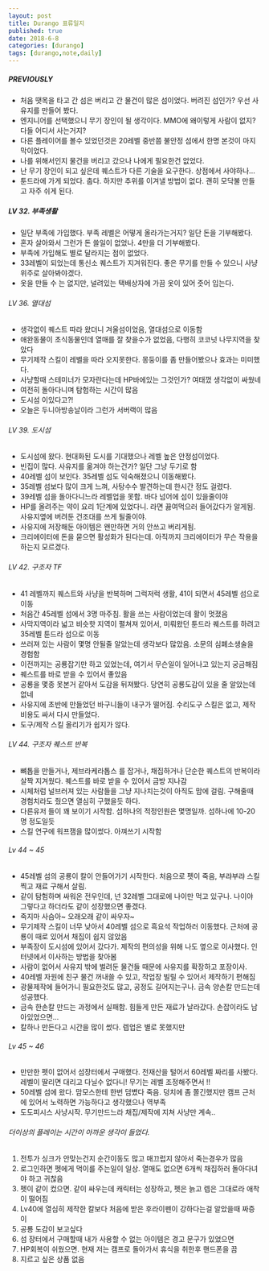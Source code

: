 ```yaml
---
layout: post
title: Durango 표류일지
published: true
date: 2018-6-8
categories: [durango]
tags: [durango,note,daily]
---
```


##### PREVIOUSLY
- 처음 땟목을 타고 간 섬은 버리고 간 물건이 많은 섬이었다. 버려진 섬인가? 우선 사유지를 만들어 봤다.
- 엔지니어를 선택했으니 무기 장인이 될 생각이다. MMO에 왜이렇게 사람이 없지?  다들 어디서 사는거지?
- 다른 플레이어를 볼수 있었던것은 20레벨 중반쯤 불안정 섬에서 한명 본것이 마지막이었다.
- 나를 위해서인지 물건을 버리고 갔으나 나에게 필요한건 없었다.
- 난 무기 장인이 되고 싶은데 퀘스트가 다른 기술을 요구한다. 상점에서 사야하나...
- 툰드라에 가게 되었다. 춥다. 하지만 추위를 이겨낼 방법이 없다. 괜히 모닥불 만들고 자주 쉬게 된다.

##### LV 32. 부족생활
- 일단 부족에 가입했다. 부족 레벨은 어떻게 올라가는거지? 일단 돈을 기부해봤다.
- 혼자 살아와서 그런가 돈 쓸일이 없었나. 4만을 더 기부해봤다.
- 부족에 가입해도 별로 달라지는 점이 없었다.
- 33레벨이 되었는데 통신소 퀘스트가 지겨워진다. 좋은 무기를 만들 수 있으니 사냥위주로 살아봐야겠다.
- 옷을 만들 수 는 없지만, 널려있는 택배상자에 가끔 옷이 있어 줏어 입는다.

###### LV 36. 열대섬
- 생각없이 퀘스트 따라 왔더니 겨울섬이었음, 열대섬으로 이동함
- 애완동물이 초식동물인데 열매를 잘 찾을수가 없었음, 다행히 코코넛 나무지역을 찾았다
- 무기제작 스킬이 레벨을 따라 오지못한다. 몽둥이를 좀 만들어봤으나 효과는 미미했다.
- 사냥할때 스테미너가 모자란다는데 HP바에있는 그것인가? 여태껐 생각없이 싸웠네
- 여전히 돌아다니며 탐험하는 시간이 많음
- 도시섬 이있다고?!
- 오늘은 두니아방송날이라 그런가 서버랙이 많음

###### LV 39. 도시섬
- 도시섬에 왔다. 현대화된 도시를 기대했으나 레벨 높은 안정섬이었다.
- 빈집이 많다. 사유지를 옮겨야 하는건가? 일단 그냥 두기로 함
- 40레벨 섬이 보인다. 35레벨 섬도 익숙해졌으니 이동해봤다.
- 35레벨 섬보다 많이 크게 느껴, 사탕수수 발견하는데 한시간 정도 걸렸다.
- 39레벨 섬을 돌아다니느라 레벨업을 못함. 바다 넘어에 섬이 있을줄이야
- HP를 올려주는 약이 요리 1단계에 있었다니. 라면 끓여먹으러 들어갔다가 알게됨. 사유지옆에 버려둔 건조대를 쓰게 될줄이야.
- 사유지에 저장해둔 아이템은 왠만하면 거의 안쓰고 버리게됨.
- 크리에이터에 돈을 묻으면 활성화가 된다는데. 아직까지 크리에이터가 무슨 작용을 하는지 모르겠다.

###### LV 42. 구조자 TF
- 41 레벨까지 퀘스트와 사냥을 반복하며 그럭저럭 생활, 41이 되면서 45레벨 섬으로 이동
- 처음간 45레벨 섬에서 3명 마주침. 활을 쓰는 사람이었는데 활이 멋졌음
- 사막지역이라 넓고 비슷핫 지역이 펼쳐져 있어서, 미뤄왔던 툰드라 퀘스트를 하려고 35레벨 툰드라 섬으로 이동
- 쓰러져 있는 사람이 몇명 안될줄 알았는데 생각보다 많았음. 소문의 심폐소생술을 경험함
- 이전까지는 공룡잡기만 하고 있었는데, 여기서 무슨일이 일어나고 있는지 궁금해짐
- 퀘스트를 바로 받을 수 있어서 좋았음
- 공룡을 몇종 못본거 같아서 도감을 뒤져봤다. 당연히 공룡도감이 있을 줄 알았는데 없네
- 사유지에 초반에 만들었던 바구니들이 내구가 떨어짐. 수리도구 스킬은 없고, 제작비용도 싸서 다시 만들었다.
- 도구/제작 스킬 올리기가 쉽지가 않다.

###### LV 44. 구조자 퀘스트 반복
- 뼈톱을 만들거나, 제브라케라톱스 를 잡거나, 채집하거나 단순한 퀘스트의 반복이라 살짝 지겨웠다. 퀘스트를 바로 받을 수 있어서 금방 지나감
- 시체처럼 널브러져 있는 사람들을 그냥 지나치는것이 아직도 맘에 걸림. 구해줄때 경험치라도 줬으면 열심히 구했을듯 하다.
- 다른유저 들이 꽤 보이기 시작함. 섬하나의 적정인원은 몇명일까. 섬하나에 10-20명 정도일듯
- 스킬 연구에 워프잼을 많이썼다. 아껴쓰기 시작함

###### Lv 44 ~ 45
- 45레벨 섬의 공룡이 칼이 안들어가기 시작한다. 처음으로 펫이 죽음, 부랴부랴 스킬찍고 재료 구해서 살림.
- 같이 탐험하며 싸워온 전우인데, 넌 32레벨 그대로에 나이만 먹고 있구나. 나이야 그렇다고 하더라도 같이 성장했으면 좋겠다.
- 죽지마 사슴아~ 오래오래 같이 싸우자~
- 무기제작 스킬이 너무 낮아서 40레벨 섬으로 흑요석 작업하러 이동했다. 근처에 공룡이 때로 있어서 채집이 쉽지 않았음
- 부족장이 도시섬에 있어서 갔다가. 제작의 편의성을 위해 나도 옆으로 이사했다. 인터넷에서 이사하는 방법을 찾아봄
- 사람이 없어서 사유지 밖에 벌려둔 물건들 때문에 사유지를 확장하고 포장이사.
- 40레벨 자원에 친구 물건 꺼내쓸 수 있고, 작업장 빌릴 수 있어서 제작하기 편해짐
- 광물제작에 들어가니 필요한것도 많고, 공정도 길어지는구나. 금속 양손칼 만드는데 성공했다.
- 금속 한손칼 만드는 과정에서 실패함. 힘들게 만든 재료가 날라갔다. 손잡이라도 남아있었으면...
- 칼하나 만든다고 시간을 많이 썼다. 렙업은 별로 못했지만

###### Lv 45 ~ 46
- 만만한 펫이 없어서 섬장터에서 구매했다. 전재산을 털어서 60레벨 짜리를 사봤다. 레벨이 딸리면 대리고 다닐수 없다니! 무기는 레벨 조정해주면서 !!
- 50레벨 섬에 왔다. 맘모스한테 한번 덤볐다 죽음. 덩치에 좀 쫄긴했지만 캠프 근처에 있어서 노력하면 가능하다고 생각했으나 역부족
- 도도피시스 사냥시작. 무기만드느라 채집/제작에 지쳐 사냥만 계속..

###### 더이상의 플레이는 시간이 아까운 생각이 들었다.
1. 전투가 싱크가 안맞는건지 순간이동도 많고 매끄럽지 않아서 죽는경우가 많음
2. 로그인하면 펫에게 먹이를 주는일이 일상. 열매도 없으면 6개씩 채집하러 돌아다녀야 하고 귀찮음
3. 펫이 같이 컸으면. 같이 싸우는데 캐릭터는 성장하고, 펫은 늙고 렙은 그대로라 애착이 떨어짐
4. Lv40에 열심히 제작한 칼보다 처음에 받은 후라이펜이 강하다는걸 알았을때 짜증이
5. 공룡 도감이 보고싶다
6. 섬 장터에서 구매할때 내가 사용할 수 없는 아이템은 경고 문구가 있었으면
7. HP회복이 쉬웠으면. 현재 저는 캠프로 돌아가서 휴식을 취한후 핸드폰을 끔
8. 지르고 싶은 상품 없음
